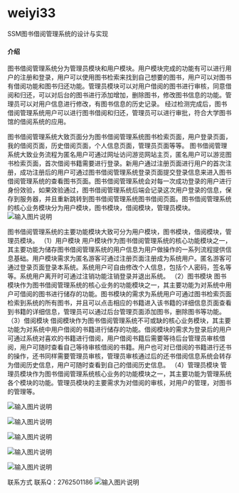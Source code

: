# weiyi33
SSM图书借阅管理系统的设计与实现

#### 介绍
图书借阅管理系统分为管理员模块和用户模块。用户模块完成的功能有可以进行用户的注册和登录，用户可以使用图书检索来找到自己想要的图书，用户可以对图书有借阅功能和图书归还功能。管理员模块可以对用户借阅的图书进行审核，同意借阅和归还，可以对后台的图书进行添加增加，删除图书，修改图书信息的功能。管理员可以对用户信息进行修改，有图书信息的历史记录。
经过检测完成后，图书借阅管理系统用户可以进行图书借阅和归还，管理员可以进行审批，符合大学图书馆的借阅系统的应用。


图书借阅管理系统大致页面分为图书借阅管理系统图书检索页面，用户登录页面，我的借阅页面，历史借阅页面，个人信息页面，管理员页面等等。
图书借阅管理系统大致业务流程为匿名用户可通过网址访问游览网站主页，匿名用户可以游览图书检索页面，首次借阅书籍需要进行登录。新用户通过注册页面进行用户的首次注册，成功注册后的用户可通过图书借阅管理系统登录页面提交登录信息来进入图书借阅管理系统的查看图书页面。图书借阅管理系统会对每一次成功登录的用户进行身份效验，如果效验通过，图书借阅管理系统后端会记录这次用户登录的信息，保存到服务器，并且重新跳转到图书借阅管理系统图书借阅页面。图书借阅管理系统的核心业务模块分为用户模块，图书模块，借阅模块，管理员模块。
![输入图片说明](https://images.gitee.com/uploads/images/2020/1128/020113_230cd682_4865385.png "屏幕截图.png")

图书借阅管理系统的主要功能模块大致可分为用户模块，图书模块，借阅模块，管理员模块。
（1）用户模块
用户模块作为图书借阅管理系统的核心功能模块之一，其主要功能为储存图书借阅管理系统的用户信息为用户做操作的一系列流程提供信息基础。用户模块需求为匿名游客可通过注册页面注册成为系统用户。匿名游客可通过登录页面登录本系统。系统用户可自由修改个人信息，包括个人密码，签名等等。系统用户离开时可通过注销功能注销登录并退出系统。
（2）图书模块
图书模块作为图书借阅管理系统的核心业务的功能模块之一，其主要功能为对系统中用户可借阅的图书进行储存的功能。图书模块的需求为系统用户可通过图书检索页面检索到系统的所有图书，并且可以点击相应的书籍进入该书籍的详细信息页面查看到书籍的详细信息，管理员可以通过后台管理页面添加图书，删除图书等功能。 
（3）借阅模块
借阅模块作为图书借阅管理系统不可或缺的核心业务模块，其主要功能为对系统中用户借阅的书籍进行储存的功能。借阅模块的需求为登录后的用户可通过系统对喜欢的书籍进行借阅，用户借阅书籍后需要等待后台管理员审核借阅，用户可随时查看自己等待审核借阅的书籍。用户也可对已借阅的书籍进行还书的操作，还书同样需要管理员审核，管理员审核通过后的还书借阅信息系统会转存为借阅历史信息，用户可随时查看到自己的借阅历史信息。
（4）管理员模块
管理员模块作为图书借阅管理系统核心业务的功能模块之一，其主要功能为管理系统各个模块的功能。管理员模块的主要需求为对借阅的审核，对用户的管理，对图书的管理等。

![输入图片说明](https://images.gitee.com/uploads/images/2020/1128/020137_e63c6350_4865385.png "屏幕截图.png")

![输入图片说明](https://images.gitee.com/uploads/images/2020/1128/020147_3b23ac52_4865385.png "屏幕截图.png")

![输入图片说明](https://images.gitee.com/uploads/images/2020/1128/020157_72b1fa5e_4865385.png "屏幕截图.png")

![输入图片说明](https://images.gitee.com/uploads/images/2020/1128/020205_c4d5f9f4_4865385.png "屏幕截图.png")

![输入图片说明](https://images.gitee.com/uploads/images/2020/1128/020214_9f6a100b_4865385.png "屏幕截图.png")

联系方式
联系Q：2762501186
![输入图片说明](https://images.gitee.com/uploads/images/2020/1119/003728_cd598bb9_4865385.jpeg "微信.jpg")

